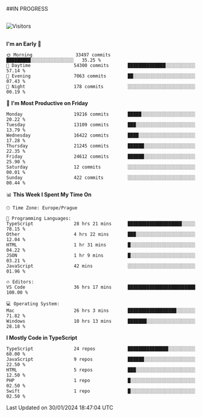 ##IN PROGRESS
##
![Visitors](https://komarev.com/ghpvc/?username=petrbui&style=for-the-badge&label=Visitors+👀)



##
<!--
[![My GitHub stats](https://github-readme-stats.vercel.app/api?username=petrbui&theme=github_dark)](https://github.com/anuraghazra/github-readme-stats)

[![My wakatime stats](https://github-readme-stats.vercel.app/api/wakatime?username=petrbui&theme=github_dark)](https://github.com/anuraghazra/github-readme-stats)
-->
<!--START_SECTION:waka-->
**I'm an Early 🐤** 

```text
🌞 Morning                33497 commits       █████████░░░░░░░░░░░░░░░░   35.25 % 
🌆 Daytime                54300 commits       ██████████████░░░░░░░░░░░   57.14 % 
🌃 Evening                7063 commits        ██░░░░░░░░░░░░░░░░░░░░░░░   07.43 % 
🌙 Night                  178 commits         ░░░░░░░░░░░░░░░░░░░░░░░░░   00.19 % 
```
📅 **I'm Most Productive on Friday** 

```text
Monday                   19216 commits       █████░░░░░░░░░░░░░░░░░░░░   20.22 % 
Tuesday                  13109 commits       ███░░░░░░░░░░░░░░░░░░░░░░   13.79 % 
Wednesday                16422 commits       ████░░░░░░░░░░░░░░░░░░░░░   17.28 % 
Thursday                 21245 commits       ██████░░░░░░░░░░░░░░░░░░░   22.35 % 
Friday                   24612 commits       ██████░░░░░░░░░░░░░░░░░░░   25.90 % 
Saturday                 12 commits          ░░░░░░░░░░░░░░░░░░░░░░░░░   00.01 % 
Sunday                   422 commits         ░░░░░░░░░░░░░░░░░░░░░░░░░   00.44 % 
```


📊 **This Week I Spent My Time On** 

```text
🕑︎ Time Zone: Europe/Prague

💬 Programming Languages: 
TypeScript               28 hrs 21 mins      ████████████████████░░░░░   78.15 % 
Other                    4 hrs 22 mins       ███░░░░░░░░░░░░░░░░░░░░░░   12.04 % 
HTML                     1 hr 31 mins        █░░░░░░░░░░░░░░░░░░░░░░░░   04.22 % 
JSON                     1 hr 9 mins         █░░░░░░░░░░░░░░░░░░░░░░░░   03.21 % 
JavaScript               42 mins             ░░░░░░░░░░░░░░░░░░░░░░░░░   01.96 % 

🔥 Editors: 
VS Code                  36 hrs 17 mins      █████████████████████████   100.00 % 

💻 Operating System: 
Mac                      26 hrs 3 mins       ██████████████████░░░░░░░   71.82 % 
Windows                  10 hrs 13 mins      ███████░░░░░░░░░░░░░░░░░░   28.18 % 
```

**I Mostly Code in TypeScript** 

```text
TypeScript               24 repos            ███████████████░░░░░░░░░░   60.00 % 
JavaScript               9 repos             ██████░░░░░░░░░░░░░░░░░░░   22.50 % 
HTML                     5 repos             ███░░░░░░░░░░░░░░░░░░░░░░   12.50 % 
PHP                      1 repo              █░░░░░░░░░░░░░░░░░░░░░░░░   02.50 % 
Swift                    1 repo              █░░░░░░░░░░░░░░░░░░░░░░░░   02.50 % 
```




 Last Updated on 30/01/2024 18:47:04 UTC
<!--END_SECTION:waka-->
